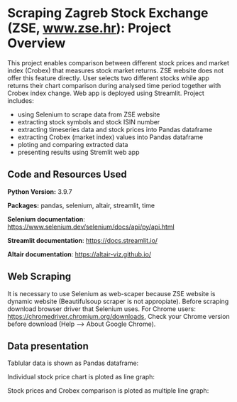 # Scraping Zagreb Stock Exchange (ZSE, www.zse.hr): Project Overview
This project enables comparison between different stock prices and market index (Crobex) that measures stock market returns. ZSE website does not offer this feature directly. User  selects two different stocks while app returns their chart comparison during analysed time period together with Crobex index change. Web app is deployed using Streamlit. Project includes: 
* using Selenium to scrape data from ZSE website
* extracting stock symbols and stock ISIN number
* extracting timeseries data and stock prices into Pandas dataframe
* extracting Crobex (market index) values into Pandas dataframe
* ploting and comparing extracted data
* presenting results using Stremlit web app

## Code and Resources Used 
**Python Version:** 3.9.7

**Packages:** pandas, selenium, altair, streamlit, time

**Selenium documentation**: https://www.selenium.dev/selenium/docs/api/py/api.html

**Streamlit documentation**: https://docs.streamlit.io/

**Altair documentation**: https://altair-viz.github.io/

## Web Scraping
It is necessary to use Selenium as web-scaper because ZSE website is dynamic website (Beautifulsoup scraper is not appropiate).
Before scraping download browser driver that Selenium uses. For Chrome users: https://chromedriver.chromium.org/downloads, Check your Chrome version before download (Help --> About Google Chrome).

## Data presentation
Tablular data is shown as Pandas dataframe:


Individual stock price chart is ploted as line graph:


Stock prices and Crobex comparison is ploted as multiple line graph:
